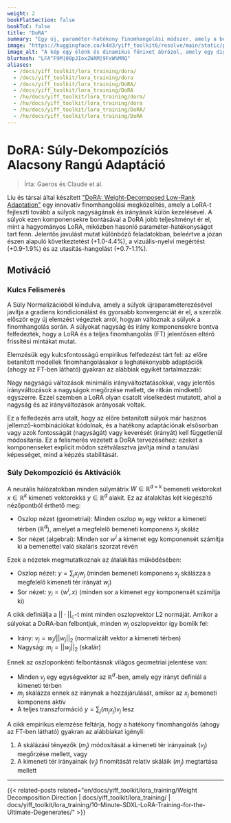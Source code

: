 ```yaml
---
weight: 2
bookFlatSection: false
bookToC: false
title: "DoRA"
summary: "Egy új, paraméter-hatékony finomhangolási módszer, amely a betanított súlyokat nagyság és irány komponensekre bontja a hatékonyabb adaptáció érdekében"
image: "https://huggingface.co/k4d3/yiff_toolkit6/resolve/main/static/phoenix.jpg"
image_alt: "A kép egy élénk és dinamikus főnixet ábrázol, amely egy digitális tájból emelkedik ki. A főnix, egy mitikus madár, amelyet gyakran az újjászületéssel és megújulással társítanak, tüzes vörös és narancssárga tollakkal van ábrázolva, amelyek kék és fehér digitális mátrixba olvadnak, ahogy kifelé terjednek. A háttérben egy összetett digitális kódok, rácsok és áramkörök sora látható, amely a főnix organikus formáját a strukturált, technológiai elemekkel ötvözi. Ez az ellentét egy lenyűgöző vizuális metaforát hoz létre a természet és a technológia fúziójára, szimbolizálva az átalakulást és az új lehetőségek megjelenését a digitális világban. A kép vizuálisan lenyűgöző és fogalmilag érdekes, kiemelve az innováció és a megújulás témáit a modern technológia kontextusában."
blurhash: "LFA^F9M|00pJIoxZWAM|9FxW%MRQ"
aliases:
  - /docs/yiff_toolkit/lora_training/dora/
  - /docs/yiff_toolkit/lora_training/dora
  - /docs/yiff_toolkit/lora_training/DoRA/
  - /docs/yiff_toolkit/lora_training/DoRA
  - /hu/docs/yiff_toolkit/lora_training/dora/
  - /hu/docs/yiff_toolkit/lora_training/dora
  - /hu/docs/yiff_toolkit/lora_training/DoRA/
  - /hu/docs/yiff_toolkit/lora_training/DoRA
---
```


<!-- markdownlint-disable MD025 -->

# DoRA: Súly-Dekompozíciós Alacsony Rangú Adaptáció

> Írta: Gaeros és Claude et al.

Liu és társai által készített ["DoRA: Weight-Decomposed Low-Rank Adaptation"](https://arxiv.org/abs/2402.09353) egy innovatív finomhangolási megközelítés, amely a LoRA-t fejleszti tovább a súlyok nagyságának és irányának külön kezelésével. A súlyok ezen komponensekre bontásával a DoRA jobb teljesítményt ér el, mint a hagyományos LoRA, miközben hasonló paraméter-hatékonyságot tart fenn. Jelentős javulást mutat különböző feladatokban, beleértve a józan észen alapuló következtetést (+1.0-4.4%), a vizuális-nyelvi megértést (+0.9-1.9%) és az utasítás-hangolást (+0.7-1.1%).

## Motiváció

### Kulcs Felismerés

A Súly Normalizációból kiindulva, amely a súlyok újraparaméterezésével javítja a gradiens kondicionálást és gyorsabb konvergenciát ér el, a szerzők először egy új elemzést végeztek arról, hogyan változnak a súlyok a finomhangolás során. A súlyokat nagyság és irány komponensekre bontva felfedezték, hogy a LoRA és a teljes finomhangolás (FT) jelentősen eltérő frissítési mintákat mutat.

Elemzésük egy kulcsfontosságú empirikus felfedezést tárt fel: az előre betanított modellek finomhangolásakor a leghatékonyabb adaptációk (ahogy az FT-ben látható) gyakran az alábbiak egyikét tartalmazzák:

Nagy nagyságú változások minimális irányváltoztatásokkal, vagy jelentős irányváltozások a nagyságok megőrzése mellett, de ritkán mindkettő egyszerre. Ezzel szemben a LoRA olyan csatolt viselkedést mutatott, ahol a nagyság és az irányváltozások arányosak voltak.

Ez a felfedezés arra utalt, hogy az előre betanított súlyok már hasznos jellemző-kombinációkat kódolnak, és a hatékony adaptációnak elsősorban vagy azok fontosságát (nagyságát) vagy keverését (irányát) kell függetlenül módosítania. Ez a felismerés vezetett a DoRA tervezéséhez: ezeket a komponenseket explicit módon szétválasztva javítja mind a tanulási képességet, mind a képzés stabilitását.

### Súly Dekompozíció és Aktivációk

A neurális hálózatokban minden súlymátrix $W \in \mathbb{R}^{d \times k}$ bemeneti vektorokat $x \in \mathbb{R}^k$ kimeneti vektorokká $y \in \mathbb{R}^d$ alakít. Ez az átalakítás két kiegészítő nézőpontból érthető meg:

- Oszlop nézet (geometriai): Minden oszlop $w_j$ egy vektor a kimeneti térben ($\mathbb{R}^d$), amelyet a megfelelő bemeneti komponens $x_j$ skáláz
- Sor nézet (algebrai): Minden sor $w^i$ a kimenet egy komponensét számítja ki a bemenettel való skaláris szorzat révén

Ezek a nézetek megmutatkoznak az átalakítás működésében:

- Oszlop nézet: $y = \sum_j x_j w_j$ (minden bemeneti komponens $x_j$ skálázza a megfelelő kimeneti tér irányát $w_j$)
- Sor nézet: $y_i = \langle w^i, x \rangle$ (minden sor a kimenet egy komponensét számítja ki)

A cikk definiálja a $||\cdot||_c$-t mint minden oszlopvektor L2 normáját. Amikor a súlyokat a DoRA-ban felbontjuk, minden $w_j$ oszlopvektor így bomlik fel:

- Irány: $v_j = w_j/||w_j||_2$ (normalizált vektor a kimeneti térben)
- Nagyság: $m_j = ||w_j||_2$ (skalár)

Ennek az oszloponkénti felbontásnak világos geometriai jelentése van:

- Minden $v_j$ egy egységvektor az $\mathbb{R}^d$-ben, amely egy irányt definiál a kimeneti térben
- $m_j$ skálázza ennek az iránynak a hozzájárulását, amikor az $x_j$ bemeneti komponens aktív
- A teljes transzformáció $y = \sum_j (m_j x_j) v_j$ lesz

A cikk empirikus elemzése feltárja, hogy a hatékony finomhangolás (ahogy az FT-ben látható) gyakran az alábbiakat igényli:

1. A skálázási tényezők ($m_j$) módosítását a kimeneti tér irányainak ($v_j$) megőrzése mellett, vagy
2. A kimeneti tér irányainak ($v_j$) finomítását relatív skáláik ($m_j$) megtartása mellett

---

{{< related-posts related="en/docs/yiff_toolkit/lora_training/Weight Decomposition Direction | docs/yiff_toolkit/lora_training/ | docs/yiff_toolkit/lora_training/10-Minute-SDXL-LoRA-Training-for-the-Ultimate-Degenerates/" >}}
